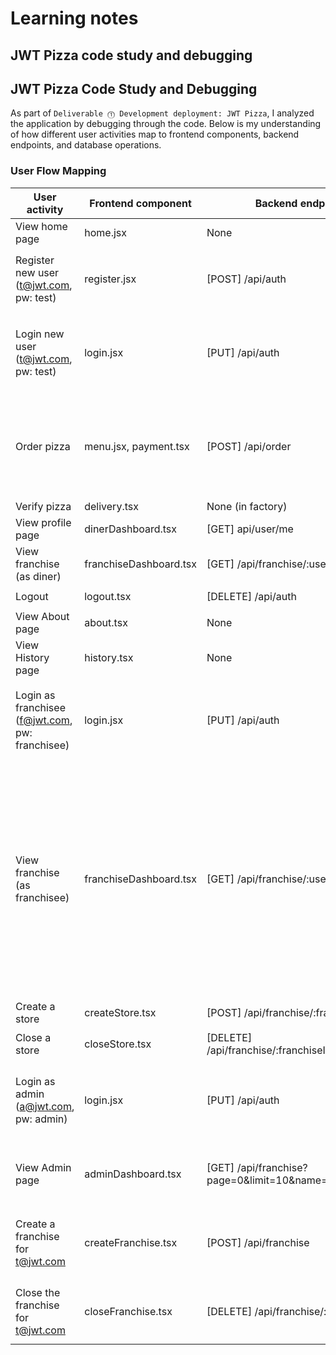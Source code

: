 # Learning notes

## JWT Pizza code study and debugging

## JWT Pizza Code Study and Debugging

As part of `Deliverable ⓵ Development deployment: JWT Pizza`, I analyzed the application by debugging through the code. Below is my understanding of how different user activities map to frontend components, backend endpoints, and database operations.

### User Flow Mapping

| User activity                                       | Frontend component     | Backend endpoints                                   | Database SQL                                                                                                                                                                                                                                                                                                                                                                                                                                                                |
| --------------------------------------------------- | ---------------------- | --------------------------------------------------- | --------------------------------------------------------------------------------------------------------------------------------------------------------------------------------------------------------------------------------------------------------------------------------------------------------------------------------------------------------------------------------------------------------------------------------------------------------------------------- |
| View home page                                      | home.jsx               | None                                                | None                                                                                                                                                                                                                                                                                                                                                                                                                                                                        |
| Register new user<br/>(t@jwt.com, pw: test)         | register.jsx           | [POST] /api/auth                                    | `INSERT INTO user (name, email, password) VALUES (?, ?, ?)`<br/>`INSERT INTO userRole (userId, role, objectId) VALUES (?, ?, ?)`                                                                                                                                                                                                                                                                                                                                            |
| Login new user<br/>(t@jwt.com, pw: test)            | login.jsx              | [PUT] /api/auth                                     | `INSERT INTO auth (token, userId) VALUES (?, ?) ON DUPLICATE KEY UPDATE token=token`<br/>`SELECT * FROM user WHERE email=?`<br/>`SELECT * FROM userRole WHERE userId=?`                                                                                                                                                                                                                                                                                                     |
| Order pizza                                         | menu.jsx, payment.tsx  | [POST] /api/order                                   | `SELECT userId FROM auth WHERE token=?`<br/>`INSERT INTO dinerOrder (dinerId, franchiseId, storeId, date) VALUES (?, ?, ?, now())`<br/>`INSERT INTO orderItem (orderId, menuId, description, price) VALUES (?, ?, ?, ?)`                                                                                                                                                                                                                                                    |
| Verify pizza                                        | delivery.tsx           | None (in factory)                                   | None (in factory)                                                                                                                                                                                                                                                                                                                                                                                                                                                           |
| View profile page                                   | dinerDashboard.tsx     | [GET] api/user/me                                   | None                                                                                                                                                                                                                                                                                                                                                                                                                                                                        |
| View franchise<br/>(as diner)                       | franchiseDashboard.tsx | [GET] /api/franchise/:userId                        | `SELECT id, name FROM store WHERE franchiseId=?`                                                                                                                                                                                                                                                                                                                                                                                                                            |
| Logout                                              | logout.tsx             | [DELETE] /api/auth                                  | `DELETE FROM auth WHERE token=?`                                                                                                                                                                                                                                                                                                                                                                                                                                            |
| View About page                                     | about.tsx              | None                                                | None                                                                                                                                                                                                                                                                                                                                                                                                                                                                        |
| View History page                                   | history.tsx            | None                                                | None                                                                                                                                                                                                                                                                                                                                                                                                                                                                        |
| Login as franchisee<br/>(f@jwt.com, pw: franchisee) | login.jsx              | [PUT] /api/auth                                     | `INSERT INTO auth (token, userId) VALUES (?, ?) ON DUPLICATE KEY UPDATE token=token`<br/>`SELECT * FROM user WHERE email=?`<br/>`SELECT * FROM userRole WHERE userId=?`                                                                                                                                                                                                                                                                                                     |
| View franchise<br/>(as franchisee)                  | franchiseDashboard.tsx | [GET] /api/franchise/:userId                        | `SELECT objectId FROM userRole WHERE role='franchisee' AND userId=?`<br/>`SELECT id, name FROM franchise WHERE id in (franchiseIds)`<br/>`SELECT u.id, u.name, u.email FROM userRole ur JOIN user u ON u.id=ur.userId WHERE ur.objectId=? AND ur.role='franchisee'`<br/>`SELECT s.id, s.name, COALESCE(SUM(oi.price),0) AS totalRevenue FROM dinerOrder do JOIN orderItem oi ON do.id=oi.orderId RIGHT JOIN store s ON s.id=do.storeId WHERE s.franchiseId=? GROUP BY s.id` |
| Create a store                                      | createStore.tsx        | [POST] /api/franchise/:franchiseId/store            | `INSERT INTO store (franchiseId, name) VALUES (?, ?)`                                                                                                                                                                                                                                                                                                                                                                                                                       |
| Close a store                                       | closeStore.tsx         | [DELETE] /api/franchise/:franchiseId/store/:storeId | `DELETE FROM store WHERE franchiseId=? AND id=?`                                                                                                                                                                                                                                                                                                                                                                                                                            |
| Login as admin<br/>(a@jwt.com, pw: admin)           | login.jsx              | [PUT] /api/auth                                     | `INSERT INTO auth (token, userId) VALUES (?, ?) ON DUPLICATE KEY UPDATE token=token`<br/>`SELECT * FROM user WHERE email=?`<br/>`SELECT * FROM userRole WHERE userId=?`                                                                                                                                                                                                                                                                                                     |
| View Admin page                                     | adminDashboard.tsx     | [GET] /api/franchise?page=0&limit=10&name=\*        | `SELECT id, name FROM franchise WHERE name LIKE ? LIMIT ${limit + 1} OFFSET ${offset}`<br/>`SELECT id, name FROM store WHERE franchiseId=?`                                                                                                                                                                                                                                                                                                                                 |
| Create a franchise for t@jwt.com                    | createFranchise.tsx    | [POST] /api/franchise                               | `SELECT id, name FROM user WHERE email=?`<br/>`INSERT INTO franchise (name) VALUES (?)`<br/>`INSERT INTO userRole (userId, role, objectId) VALUES (?, ?, ?)`                                                                                                                                                                                                                                                                                                                |
| Close the franchise for t@jwt.com                   | closeFranchise.tsx     | [DELETE] /api/franchise/:franchiseId                | `DELETE FROM store WHERE franchiseId=?`<br/>`DELETE FROM userRole WHERE objectId=?`<br/>`DELETE FROM franchise WHERE id=?`                                                                                                                                                                                                                                                                                                                                                  |

